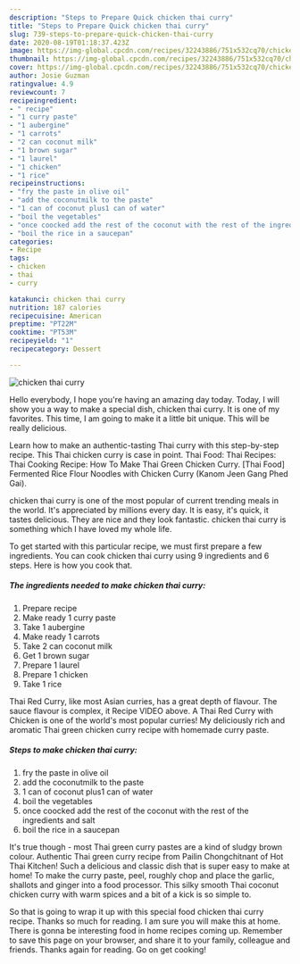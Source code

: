 ```yaml
---
description: "Steps to Prepare Quick chicken thai curry"
title: "Steps to Prepare Quick chicken thai curry"
slug: 739-steps-to-prepare-quick-chicken-thai-curry
date: 2020-08-19T01:18:37.423Z
image: https://img-global.cpcdn.com/recipes/32243886/751x532cq70/chicken-thai-curry-recipe-main-photo.jpg
thumbnail: https://img-global.cpcdn.com/recipes/32243886/751x532cq70/chicken-thai-curry-recipe-main-photo.jpg
cover: https://img-global.cpcdn.com/recipes/32243886/751x532cq70/chicken-thai-curry-recipe-main-photo.jpg
author: Josie Guzman
ratingvalue: 4.9
reviewcount: 7
recipeingredient:
- " recipe"
- "1 curry paste"
- "1 aubergine"
- "1 carrots"
- "2 can coconut milk"
- "1 brown sugar"
- "1 laurel"
- "1 chicken"
- "1 rice"
recipeinstructions:
- "fry the paste in olive oil"
- "add the coconutmilk to the paste"
- "1 can of coconut plus1 can of water"
- "boil the vegetables"
- "once coocked add the rest of the coconut with the rest of the ingredients and salt"
- "boil the rice in a saucepan"
categories:
- Recipe
tags:
- chicken
- thai
- curry

katakunci: chicken thai curry 
nutrition: 187 calories
recipecuisine: American
preptime: "PT22M"
cooktime: "PT53M"
recipeyield: "1"
recipecategory: Dessert

---
```



![chicken thai curry](https://img-global.cpcdn.com/recipes/32243886/751x532cq70/chicken-thai-curry-recipe-main-photo.jpg)

Hello everybody, I hope you're having an amazing day today. Today, I will show you a way to make a special dish, chicken thai curry. It is one of my favorites. This time, I am going to make it a little bit unique. This will be really delicious.

Learn how to make an authentic-tasting Thai curry with this step-by-step recipe. This Thai chicken curry is case in point. Thai Food: Thai Recipes: Thai Cooking Recipe: How To Make Thai Green Chicken Curry. [Thai Food] Fermented Rice Flour Noodles with Chicken Curry (Kanom Jeen Gang Phed Gai).

chicken thai curry is one of the most popular of current trending meals in the world. It's appreciated by millions every day. It is easy, it's quick, it tastes delicious. They are nice and they look fantastic. chicken thai curry is something which I have loved my whole life.


To get started with this particular recipe, we must first prepare a few ingredients. You can cook chicken thai curry using 9 ingredients and 6 steps. Here is how you cook that.

<!--inarticleads1-->

##### The ingredients needed to make chicken thai curry:

1. Prepare  recipe
1. Make ready 1 curry paste
1. Take 1 aubergine
1. Make ready 1 carrots
1. Take 2 can coconut milk
1. Get 1 brown sugar
1. Prepare 1 laurel
1. Prepare 1 chicken
1. Take 1 rice


Thai Red Curry, like most Asian curries, has a great depth of flavour. The sauce flavour is complex, it Recipe VIDEO above. A Thai Red Curry with Chicken is one of the world&#39;s most popular curries! My deliciously rich and aromatic Thai green chicken curry recipe with homemade curry paste. 

<!--inarticleads2-->

##### Steps to make chicken thai curry:

1. fry the paste in olive oil
1. add the coconutmilk to the paste
1. 1 can of coconut plus1 can of water
1. boil the vegetables
1. once coocked add the rest of the coconut with the rest of the ingredients and salt
1. boil the rice in a saucepan


It&#39;s true though - most Thai green curry pastes are a kind of sludgy brown colour. Authentic Thai green curry recipe from Pailin Chongchitnant of Hot Thai Kitchen! Such a delicious and classic dish that is super easy to make at home! To make the curry paste, peel, roughly chop and place the garlic, shallots and ginger into a food processor. This silky smooth Thai coconut chicken curry with warm spices and a bit of a kick is so simple to. 

So that is going to wrap it up with this special food chicken thai curry recipe. Thanks so much for reading. I am sure you will make this at home. There is gonna be interesting food in home recipes coming up. Remember to save this page on your browser, and share it to your family, colleague and friends. Thanks again for reading. Go on get cooking!
